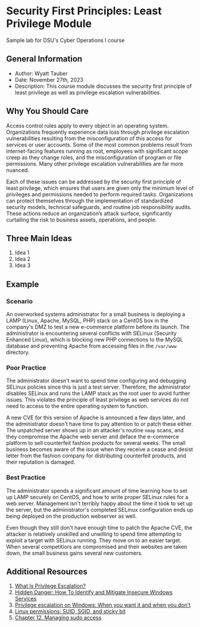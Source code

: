# Security First Principles: Least Privilege Module
Sample lab for DSU's Cyber Operations I course

## General Information
-   Author: Wyatt Tauber
-   Date: November 27th, 2023
-   Description: This course module discusses the security first principle of least privilege as well as privilege escalation vulnerabilities.

## Why You Should Care
Access control rules apply to every object in an operating system. Organizations frequently experience data loss through privilege escalation vulnerabilities resulting from the misconfiguration of this access for services or user accounts. Some of the most common problems result from internet-facing features running as root, employees with significant scope creep as they change roles, and the misconfiguration of program or file permissions. Many other privilege escalation vulnerabilities are far more nuanced.

Each of these issues can be addressed by the security first principle of least privilege, which ensures that users are given only the minimum level of privileges and permissions needed to perform required tasks. Organizations can protect themselves through the implementation of standardized security models, technical safeguards, and routine job responsibility audits. These actions reduce an organization’s attack surface, significantly curtailing the risk to business assets, operations, and people.

## Three Main Ideas
1.	Idea 1
2.	Idea 2
3.	Idea 3

## Example
### Scenario
An overworked systems administrator for a small business is deploying a LAMP (Linux, Apache, MySQL, PHP) stack on a CentOS box in the company's DMZ to test a new e-commerce platform before its launch. The administrator is encountering several conflicts with SELinux (Security Enhanced Linux), which is blocking new PHP connections to the MySQL database and preventing Apache from accessing files in the `/var/www` directory.

### Poor Practice
The administrator doesn't want to spend time configuring and debugging SELinux policies since this is just a test server. Therefore, the administrator disables SELinux and runs the LAMP stack as the root user to avoid further issues. This violates the principle of least privilege as web services do not need to access to the entire operating system to function.

A new CVE for this version of Apache is announced a few days later, and the administrator doesn't have time to pay attention to or patch these either. The unpatched server shows up in an attacker's routine `nmap` scans, and they compromise the Apache web server and deface the e-commerce platform to sell counterfeit fashion products for several weeks. The small business becomes aware of the issue when they receive a cease and desist letter from the fashion company for distributing counterfeit products, and their reputation is damaged.

### Best Practice
The administrator spends a significant amount of time learning how to set up LAMP securely on CentOS, and how to write proper SELinux rules for a web server. Management isn't terribly happy about the time it took to set up the server, but the administrator's completed SELinux configuration ends up being deployed on the production webserver as well.

Even though they still don't have enough time to patch the Apache CVE, the attacker is relatively unskilled and unwilling to spend time attempting to exploit a target with SELinux running. They move on to an easier target. When several competitiors are compromised and their websites are taken down, the small business gains several new customers.

## Additional Resources
1.  [What Is Privilege Escalation?](https://www.proofpoint.com/us/threat-reference/privilege-escalation)
1.  [Hidden Danger: How To Identify and Mitigate Insecure Windows Services](https://offsec.blog/hidden-danger-how-to-identify-and-mitigate-insecure-windows-services/)
2.  [Privilege escalation on Windows: When you want it and when you don’t](https://delinea.com/blog/windows-privilege-escalation#vert-hor)
3.  [Linux permissions: SUID, SGID, and sticky bit](https://www.redhat.com/sysadmin/suid-sgid-sticky-bit)
4.  [Chapter 12. Managing sudo access](https://access.redhat.com/documentation/en-us/red_hat_enterprise_linux/8/html/configuring_basic_system_settings/managing-sudo-access_configuring-basic-system-settings)